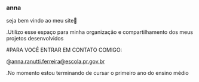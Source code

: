 ### anna

seja bem vindo ao meu site🤍

.Utilizo esse espaço para minha organização e compartilhamento dos meus projetos desenvolvidos


#PARA VOCÊ ENTRAR EM CONTATO COMIGO:

@anna.ranutti.ferreira@escola.pr.gov.br

.No momento estou terminando de cursar o primeiro ano do ensino médio 

